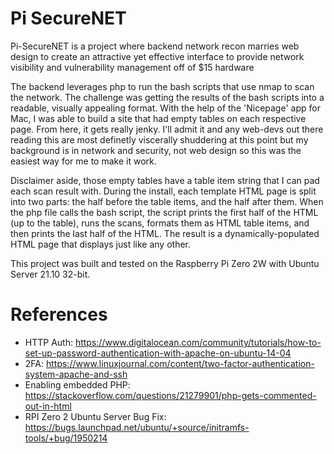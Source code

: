# Pi SecureNET
Pi-SecureNET is a project where backend network recon marries web design to create an attractive yet effective interface to provide network visibility and vulnerability management off of $15 hardware

The backend leverages php to run the bash scripts that use nmap to scan the network. The challenge was getting the results of the bash scripts into a readable, visually appealing format. With the help of the 'Nicepage' app for Mac, I was able to build a site that had empty tables on each respective page. From here, it gets really jenky. I'll admit it and any web-devs out there reading this are most definetly viscerally shuddering at this point but my background is in network and security, not web design so this was the easiest way for me to make it work. 

Disclaimer aside, those empty tables have a table item string that I can pad each scan result with. During the install, each template HTML page is split into two parts: the half before the table items, and the half after them. When the php file calls the bash script, the script prints the first half of the HTML (up to the table), runs the scans, formats them as HTML table items, and then prints the last half of the HTML. The result is a dynamically-populated HTML page that displays just like any other. 

This project was built and tested on the Raspberry Pi Zero 2W with Ubuntu Server 21.10 32-bit.

# References
* HTTP Auth: https://www.digitalocean.com/community/tutorials/how-to-set-up-password-authentication-with-apache-on-ubuntu-14-04
* 2FA: https://www.linuxjournal.com/content/two-factor-authentication-system-apache-and-ssh
* Enabling embedded PHP: https://stackoverflow.com/questions/21279901/php-gets-commented-out-in-html
* RPI Zero 2 Ubuntu Server Bug Fix: https://bugs.launchpad.net/ubuntu/+source/initramfs-tools/+bug/1950214
